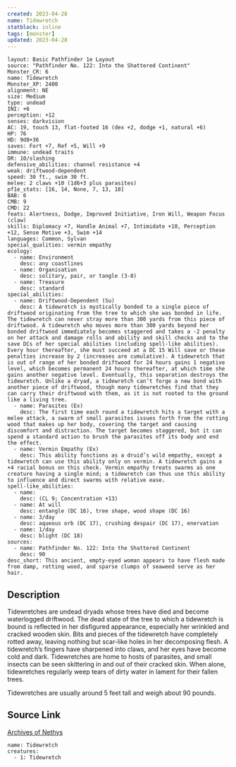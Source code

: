 ```yaml
---
created: 2023-04-28
name: Tidewretch
statblock: inline
tags: [monster]
updated: 2023-04-28
---
```

```statblock
layout: Basic Pathfinder 1e Layout
source: "Pathfinder No. 122: Into the Shattered Continent"
Monster_CR: 6
name: Tidewretch
Monster_XP: 2400
alignment: NE
size: Medium
type: undead
INI: +6
perception: +12
senses: darkvision
AC: 19, touch 13, flat-footed 16 (dex +2, dodge +1, natural +6)
HP: 76
HD: 9d8+36
saves: Fort +7, Ref +5, Will +9
immune: undead traits
DR: 10/slashing
defensive_abilities: channel resistance +4
weak: driftwood-dependent
speed: 30 ft., swim 30 ft.
melee: 2 claws +10 (1d6+3 plus parasites)
pf1e_stats: [16, 14, None, 7, 13, 18]
BAB: 6
CMB: 9
CMD: 22
feats: Alertness, Dodge, Improved Initiative, Iron Will, Weapon Focus (claw)
skills: Diplomacy +7, Handle Animal +7, Intimidate +10, Perception +12, Sense Motive +3, Swim +14
languages: Common, Sylvan
special_qualities: vermin empathy
ecology:
  - name: Environment
    desc: any coastlines
  - name: Organisation
    desc: solitary, pair, or tangle (3-8)
  - name: Treasure
    desc: standard
special_abilities:
  - name: Driftwood-Dependent (Su)
    desc: A tidewretch is mystically bonded to a single piece of driftwood originating from the tree to which she was bonded in life. The tidewretch can never stray more than 300 yards from this piece of driftwood. A tidewretch who moves more than 300 yards beyond her bonded driftwood immediately becomes staggered and takes a -2 penalty on her attack and damage rolls and ability and skill checks and to the save DCs of her special abilities (including spell-like abilities). Every hour thereafter, she must succeed at a DC 15 Will save or these penalties increase by 2 (increases are cumulative). A tidewretch that is out of range of her bonded driftwood for 24 hours gains 1 negative level, which becomes permanent 24 hours thereafter, at which time she gains another negative level. Eventually, this separation destroys the tidewretch. Unlike a dryad, a tidewretch can’t forge a new bond with another piece of driftwood, though many tidewretches find that they can carry their driftwood with them, as it is not rooted to the ground like a living tree.
  - name: Parasites (Ex)
    desc: The first time each round a tidewretch hits a target with a melee attack, a swarm of small parasites issues forth from the rotting wood that makes up her body, covering the target and causing discomfort and distraction. The target becomes staggered, but it can spend a standard action to brush the parasites off its body and end the effect.
  - name: Vermin Empathy (Ex)
    desc: This ability functions as a druid’s wild empathy, except a tidewretch can use this ability only on vermin. A tidewretch gains a +4 racial bonus on this check. Vermin empathy treats swarms as one creature having a single mind; a tidewretch can thus use this ability to influence and direct swarms with relative ease.
spell-like_abilities:
  - name:
    desc: (CL 9; Concentration +13)
  - name: At will
    desc: entangle (DC 16), tree shape, wood shape (DC 16)
  - name: 3/day
    desc: aqueous orb (DC 17), crushing despair (DC 17), enervation
  - name: 1/day
    desc: blight (DC 18)
sources:
  - name: Pathfinder No. 122: Into the Shattered Continent
    desc: 90
desc_short: This ancient, empty-eyed woman appears to have flesh made from damp, rotting wood, and sparse clumps of seaweed serve as her hair.
```
## Description
Tidewretches are undead dryads whose trees have died and become waterlogged driftwood. The dead state of the tree to which a tidewretch is bound is reflected in her disfigured appearance, especially her wrinkled and cracked wooden skin. Bits and pieces of the tidewretch have completely rotted away, leaving nothing but scar-like holes in her decomposing flesh. A tidewretch’s fingers have sharpened into claws, and her eyes have become cold and dark. Tidewretches are home to hosts of parasites, and small insects can be seen skittering in and out of their cracked skin. When alone, tidewretches regularly weep tears of dirty water in lament for their fallen trees.

 Tidewretches are usually around 5 feet tall and weigh about 90 pounds.
## Source Link
[Archives of Nethys](https://aonprd.com/MonsterDisplay.aspx?ItemName=Tidewretch)
```encounter-table
name: Tidewretch
creatures:
  - 1: Tidewretch
```
